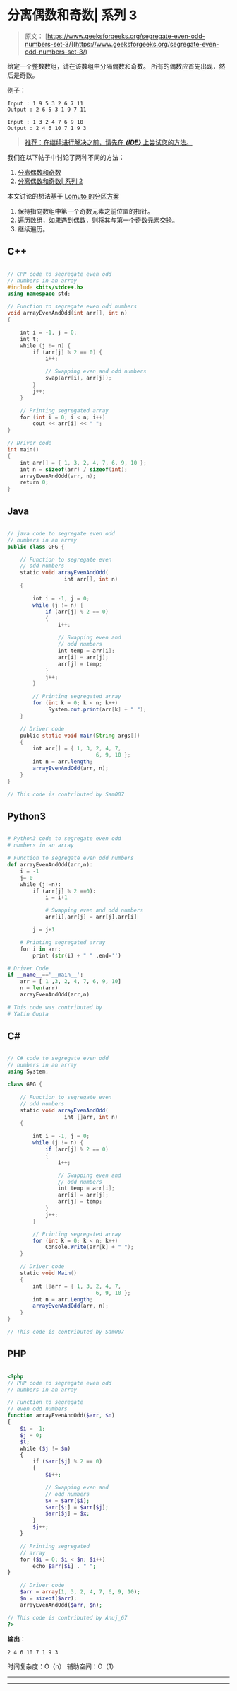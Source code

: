 # 分离偶数和奇数| 系列 3

> 原文： [https://www.geeksforgeeks.org/segregate-even-odd-numbers-set-3/](https://www.geeksforgeeks.org/segregate-even-odd-numbers-set-3/)

给定一个整数数组，请在该数组中分隔偶数和奇数。 所有的偶数应首先出现，然后是奇数。

例子：

```
Input : 1 9 5 3 2 6 7 11
Output : 2 6 5 3 1 9 7 11

Input : 1 3 2 4 7 6 9 10
Output : 2 4 6 10 7 1 9 3

```

> [推荐：在继续进行解决之前，请先在 ***{IDE}*** 上尝试您的方法。](https://ide.geeksforgeeks.org/)

我们在以下帖子中讨论了两种不同的方法：

1.  [分离偶数和奇数](https://www.geeksforgeeks.org/segregate-even-and-odd-numbers/)
2.  [分离偶数和奇数| 系列 2](https://www.geeksforgeeks.org/segregate-even-odd-set-2/)

本文讨论的想法基于 [Lomuto 的分区方案](https://www.geeksforgeeks.org/hoares-vs-lomuto-partition-scheme-quicksort/)

1.  保持指向数组中第一个奇数元素之前位置的指针。
2.  遍历数组，如果遇到偶数，则将其与第一个奇数元素交换。
3.  继续遍历。

## C++ 

```cpp

// CPP code to segregate even odd 
// numbers in an array 
#include <bits/stdc++.h> 
using namespace std; 

// Function to segregate even odd numbers 
void arrayEvenAndOdd(int arr[], int n) 
{ 

    int i = -1, j = 0; 
    int t; 
    while (j != n) { 
        if (arr[j] % 2 == 0) { 
            i++; 

            // Swapping even and odd numbers 
            swap(arr[i], arr[j]); 
        } 
        j++; 
    } 

    // Printing segregated array 
    for (int i = 0; i < n; i++) 
        cout << arr[i] << " "; 
} 

// Driver code 
int main() 
{ 
    int arr[] = { 1, 3, 2, 4, 7, 6, 9, 10 }; 
    int n = sizeof(arr) / sizeof(int); 
    arrayEvenAndOdd(arr, n); 
    return 0; 
} 

```

## Java

```java

// java code to segregate even odd 
// numbers in an array 
public class GFG { 

    // Function to segregate even 
    // odd numbers 
    static void arrayEvenAndOdd( 
                  int arr[], int n) 
    { 

        int i = -1, j = 0; 
        while (j != n) { 
            if (arr[j] % 2 == 0) 
            { 
                i++; 

                // Swapping even and 
                // odd numbers 
                int temp = arr[i]; 
                arr[i] = arr[j]; 
                arr[j] = temp; 
            } 
            j++; 
        } 

        // Printing segregated array 
        for (int k = 0; k < n; k++) 
             System.out.print(arr[k] + " "); 
    } 

    // Driver code 
    public static void main(String args[]) 
    { 
        int arr[] = { 1, 3, 2, 4, 7,  
                            6, 9, 10 }; 
        int n = arr.length; 
        arrayEvenAndOdd(arr, n); 
    } 
} 

// This code is contributed by Sam007 

```

## Python3

```py

# Python3 code to segregate even odd  
# numbers in an array  

# Function to segregate even odd numbers  
def arrayEvenAndOdd(arr,n): 
    i = -1
    j= 0
    while (j!=n): 
        if (arr[j] % 2 ==0): 
            i = i+1

            # Swapping even and odd numbers  
            arr[i],arr[j] = arr[j],arr[i] 

        j = j+1

    # Printing segregated array  
    for i in arr: 
        print (str(i) + " " ,end='') 

# Driver Code 
if __name__=='__main__': 
    arr = [ 1 ,3, 2, 4, 7, 6, 9, 10] 
    n = len(arr) 
    arrayEvenAndOdd(arr,n) 

# This code was contributed by  
# Yatin Gupta 

```

## C# 

```cs

// C# code to segregate even odd 
// numbers in an array 
using System; 

class GFG { 

    // Function to segregate even 
    // odd numbers 
    static void arrayEvenAndOdd( 
                  int []arr, int n) 
    { 

        int i = -1, j = 0; 
        while (j != n) { 
            if (arr[j] % 2 == 0) 
            { 
                i++; 

                // Swapping even and 
                // odd numbers 
                int temp = arr[i]; 
                arr[i] = arr[j]; 
                arr[j] = temp; 
            } 
            j++; 
        } 

        // Printing segregated array 
        for (int k = 0; k < n; k++) 
            Console.Write(arr[k] + " "); 
    } 

    // Driver code     
    static void Main() 
    { 
        int []arr = { 1, 3, 2, 4, 7,  
                            6, 9, 10 }; 
        int n = arr.Length; 
        arrayEvenAndOdd(arr, n); 
    } 
} 

// This code is contributed by Sam007 

```

## PHP

```php

<?php 
// PHP code to segregate even odd 
// numbers in an array 

// Function to segregate 
// even odd numbers 
function arrayEvenAndOdd($arr, $n) 
{ 
    $i = -1; 
    $j = 0; 
    $t; 
    while ($j != $n) 
    { 
        if ($arr[$j] % 2 == 0) 
        { 
            $i++; 

            // Swapping even and 
            // odd numbers 
            $x = $arr[$i]; 
            $arr[$i] = $arr[$j]; 
            $arr[$j] = $x; 
        } 
        $j++; 
    } 

    // Printing segregated  
    // array 
    for ($i = 0; $i < $n; $i++) 
        echo $arr[$i] . " "; 
} 

    // Driver code 
    $arr = array(1, 3, 2, 4, 7, 6, 9, 10); 
    $n = sizeof($arr); 
    arrayEvenAndOdd($arr, $n); 

// This code is contributed by Anuj_67 
?> 

```

**输出**：

```
2 4 6 10 7 1 9 3

```

时间复杂度：O（n）
辅助空间：O（1）



* * *

* * *



